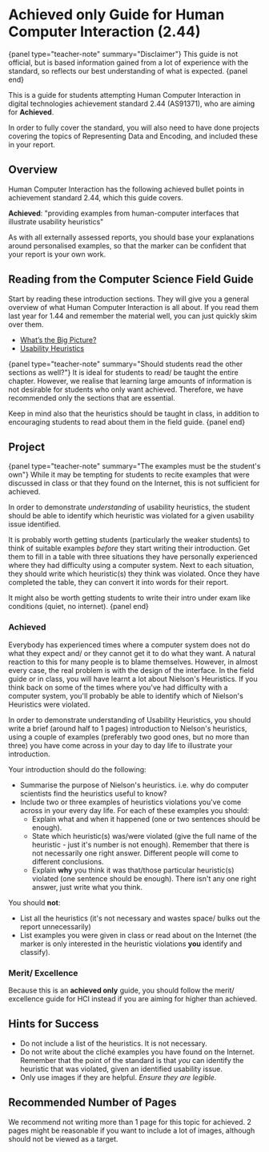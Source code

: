# Achieved only Guide for Human Computer Interaction (2.44)

{panel type="teacher-note" summary="Disclaimer"}
This guide is not official, but is based information gained from a lot of experience with the standard, so reflects our best understanding of what is expected.
{panel end}

This is a guide for students attempting Human Computer Interaction in digital technologies achievement standard 2.44 (AS91371), who are aiming for **Achieved**.

In order to fully cover the standard, you will also need to have done projects covering the topics of Representing Data and Encoding, and included these in your report.

## Overview

Human Computer Interaction has the following achieved bullet points in achievement standard 2.44, which this guide covers.

**Achieved**: "providing examples from human-computer interfaces that illustrate usability heuristics"

As with all externally assessed reports, you should base your explanations around personalised examples, so that the marker can be confident that your report is your own work.

## Reading from the Computer Science Field Guide

Start by reading these introduction sections. They will give you a general overview of what Human Computer Interaction is all about. If you read them last year for 1.44 and remember the material well, you can just quickly skim over them.

- [What’s the Big Picture?](chapters/human-computer-interaction.html#whats-the-big-picture)
- [Usability Heuristics](chapters/human-computer-interaction.html#usability-heuristics)

{panel type="teacher-note" summary="Should students read the other sections as well?"}
It is ideal for students to read/ be taught the entire chapter. However, we realise that learning large amounts of information is not desirable for students who only want achieved. Therefore, we have recommended only the sections that are essential.

Keep in mind also that the heuristics should be taught in class, in addition to encouraging students to read about them in the field guide.
{panel end}

## Project

{panel type="teacher-note" summary="The examples must be the student's own"}
While it may be tempting for students to recite examples that were discussed in class or that they found on the Internet, this is not sufficient for achieved.

In order to demonstrate *understanding* of usability heuristics, the student should be able to identify which heuristic was violated for a given usability issue identified.

It is probably worth getting students (particularly the weaker students) to think of suitable examples *before* they start writing their introduction. Get them to fill in a table with three situations they have personally experienced where they had difficulty using a computer system. Next to each situation, they should write which heuristic(s) they think was violated. Once they have completed the table, they can convert it into words for their report.

It might also be worth getting students to write their intro under exam like conditions (quiet, no internet).
{panel end}

### Achieved

Everybody has experienced times where a computer system does not do what they expect and/ or they cannot get it to do what they want. A natural reaction to this for many people is to blame themselves. However, in almost every case, the real problem is with the design of the interface. In the field guide or in class, you will have learnt a lot about Nielson's Heuristics. If you think back on some of the times where you've had difficulty with a computer system, you'll probably be able to identify which of Nielson's Heuristics were violated.

In order to demonstrate understanding of Usability Heuristics, you should write a brief (around half to 1 pages) introduction to Nielson's heuristics, using a couple of examples (preferably two good ones, but no more than three) you have come across in your day to day life to illustrate your introduction.

Your introduction should do the following:
- Summarise the purpose of Nielson's heuristics. i.e. why do computer scientists find the heuristics useful to know?
- Include two or three examples of heuristics violations you've come across in your every day life. For each of these examples you should:
  - Explain what and when it happened (one or two sentences should be enough).
  - State which heuristic(s) was/were violated (give the full name of the heuristic - just it's number is not enough). Remember that there is not necessarily one right answer. Different people will come to different conclusions.
  - Explain **why** you think it was that/those particular heuristic(s) violated (one sentence should be enough). There isn't any one right answer, just write what you think.

You should **not**:
- List all the heuristics (it's not necessary and wastes space/ bulks out the report unnecessarily)
- List examples you were given in class or read about on the Internet (the marker is only interested in the heuristic violations **you** identify and classify).

### Merit/ Excellence

Because this is an **achieved only** guide, you should follow the merit/ excellence guide for HCI instead if you are aiming for higher than achieved.

## Hints for Success
- Do not include a list of the heuristics. It is not necessary.
- Do not write about the cliché examples you have found on the Internet. Remember that the point of the standard is that *you* can identify the heuristic that was violated, given an identified usability issue.
- Only use images if they are helpful. *Ensure they are legible.*

## Recommended Number of Pages

We recommend not writing more than 1 page for this topic for achieved. 2 pages might be reasonable if you want to include a lot of images, although should not be viewed as a target.

